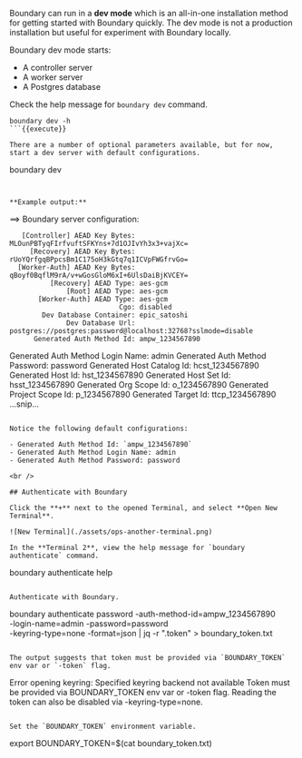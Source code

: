 Boundary can run in a **dev mode** which is an all-in-one installation method for getting started with Boundary quickly. The dev mode is not a production installation but useful for experiment with Boundary locally.

Boundary dev mode starts:

- A controller server
- A worker server
- A Postgres database


Check the help message for `boundary dev` command.

```
boundary dev -h
```{{execute}}

There are a number of optional parameters available, but for now, start a dev server with default configurations.

```
boundary dev
```{{execute}}


**Example output:**

```
==> Boundary server configuration:

       [Controller] AEAD Key Bytes: MLOunPBTyqFIrfvuftSFKYns+7d1OJIvYh3x3+vajXc=
         [Recovery] AEAD Key Bytes: rUoYQrfgqBPpcsBm1C175oH3kGtq7q1ICVpFWGfrvGo=
      [Worker-Auth] AEAD Key Bytes: qBoyf0BqflM9rA/v+wGosGloM6xI+6UlsDaiBjKVCEY=
              [Recovery] AEAD Type: aes-gcm
                  [Root] AEAD Type: aes-gcm
           [Worker-Auth] AEAD Type: aes-gcm
                               Cgo: disabled
            Dev Database Container: epic_satoshi
                  Dev Database Url: postgres://postgres:password@localhost:32768?sslmode=disable
          Generated Auth Method Id: ampw_1234567890
  Generated Auth Method Login Name: admin
    Generated Auth Method Password: password
         Generated Host Catalog Id: hcst_1234567890
                 Generated Host Id: hst_1234567890
             Generated Host Set Id: hsst_1234567890
            Generated Org Scope Id: o_1234567890
        Generated Project Scope Id: p_1234567890
               Generated Target Id: ttcp_1234567890
                              ...snip...
```

Notice the following default configurations:

- Generated Auth Method Id: `ampw_1234567890`
- Generated Auth Method Login Name: admin
- Generated Auth Method Password: password

<br />

## Authenticate with Boundary

Click the **+** next to the opened Terminal, and select **Open New Terminal**.

![New Terminal](./assets/ops-another-terminal.png)

In the **Terminal 2**, view the help message for `boundary authenticate` command.

```
boundary authenticate help
```{{execute T2}}

Authenticate with Boundary.

```
boundary authenticate password -auth-method-id=ampw_1234567890 \
      -login-name=admin -password=password \
      -keyring-type=none -format=json | jq -r ".token" > boundary_token.txt
```{{execute T2}}

The output suggests that token must be provided via `BOUNDARY_TOKEN` env var or `-token` flag.

```
Error opening keyring: Specified keyring backend not available
Token must be provided via BOUNDARY_TOKEN env var or -token flag. Reading the token can also be disabled via -keyring-type=none.
```

Set the `BOUNDARY_TOKEN` environment variable.  

```
export BOUNDARY_TOKEN=$(cat boundary_token.txt)
```{{execute T2}}

